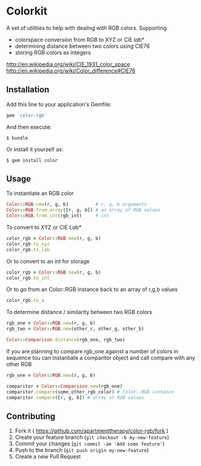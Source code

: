 # Colorkit

A set of utilities to help with dealing with RGB colors. Supporting

- colorspace conversion from RGB to XYZ or CIE l*a*b*
- determining distance between two colors using CIE76
- storing RGB colors as integers

http://en.wikipedia.org/wiki/CIE_1931_color_space
http://en.wikipedia.org/wiki/Color_difference#CIE76

## Installation

Add this line to your application's Gemfile:

```ruby
gem 'color-rgb'
```

And then execute:

    $ bundle

Or install it yourself as:

    $ gem install color

## Usage

To instantiate an RGB color

```ruby
Color::RGB.new(r, g, b)          # r, g, b arguments
Color::RGB.from_array([r, g, b]) # an array of RGB values
Color::RGB.from_int(rgb_int)     # int
```

To convert to XYZ or CIE L*a*b*

```ruby
color_rgb = Color::RGB.new(r, g, b)
color_rgb.to_xyz
color_rgb.to_lab
```

Or to convert to an int for storage

```ruby
color_rgb = Color::RGB.new(r, g, b)
color_rgb.to_int
```

Or to go from an Color::RGB instance back to an array of r,g,b values

```ruby
color_rgb.to_a
```

To determine distance / similarity between two RGB colors

```ruby
rgb_one = Color::RGB.new(r, g, b)
rgb_two = Color::RGB.new(other_r, other_g, other_b)

Color::Comparison.distance(rgb_one, rgb_two)
```

If you are planning to compare rgb_one against a number of colors in sequence
tou can instantiate a comparitor object and call compare with any other RGB

```ruby
rgb_one = Color::RGB.new(r, g, b)

comparitor = Color::Comparison.new(rgb_one)
comparitor.compare(some_other_rgb_color) # Color::RGB isntance
comparitor.compare([r, g, b]) # array of RGB values

```

## Contributing

1. Fork it ( https://github.com/apartmenttherapy/color-rgb/fork )
2. Create your feature branch (`git checkout -b my-new-feature`)
3. Commit your changes (`git commit -am 'Add some feature'`)
4. Push to the branch (`git push origin my-new-feature`)
5. Create a new Pull Request

